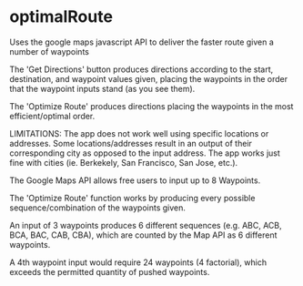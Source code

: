 # optimalRoute
Uses the google maps javascript API to deliver the faster route given a number of waypoints

The 'Get Directions' button produces directions according to the start, destination, 
and waypoint values given, placing the waypoints in the order that the waypoint inputs stand (as you see them).

The 'Optimize Route' produces directions placing the waypoints in the most efficient/optimal order.

LIMITATIONS: 
  The app does not work well using specific locations or addresses. Some locations/addresses result in an output of their corresponding    city as opposed to the input address. The app works just fine with cities (ie. Berkekely, San Francisco, San Jose, etc.).

  The Google Maps API allows free users to input up to 8 Waypoints. 

  The 'Optimize Route' function works by producing every possible sequence/combination of the waypoints given.

  An input of 3 waypoints produces 6 different sequences (e.g. ABC, ACB, BCA, BAC, CAB, CBA), which are
  counted by the Map API as 6 different waypoints.

  A 4th waypoint input would require 24 waypoints (4 factorial), which exceeds the permitted quantity of pushed waypoints.

